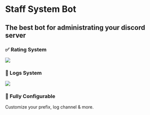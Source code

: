 # Staff System Bot

<h2>The best bot for administrating your discord server</h2>

<h3>✅ Rating System</h3>
<img src="https://i.imgur.com/bGuVFgk.png">

<h3>🚨 Logs System</h3>
<img src="https://i.imgur.com/skg52Bh.png">

<h3>💫 Fully Configurable</h3>
Customize your prefix, log channel & more.
